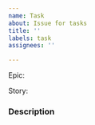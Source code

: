 ```yaml
---
name: Task
about: Issue for tasks
title: ''
labels: task
assignees: ''

---
```


Epic:

Story:

### Description

